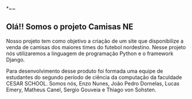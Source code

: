 *~~
## 			Olá!! Somos o projeto Camisas NE
Nosso projeto tem como objetivo a criação de um site que disponibilize a venda de camisas dos maiores times do futebol nordestino. Nesse projeto nós utilizaremos a linguagem de programação Python e o framework Django.

Para desenvolvimento desse produto foi formada uma equipe de estudantes do segundo período de ciência da computação da faculdade CESAR SCHOOL. Somos nós, Enzo Nunes, João Pedro Dornelas, Lucas Emery, Matheus Canel, Sergio Gouveia e Thiago von Sohsten.
